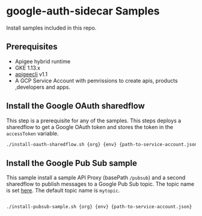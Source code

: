 # google-auth-sidecar Samples

Install samples included in this repo.

## Prerequisites

* Apigee hybrid runtime
* GKE 1.13.x
* [apigeecli](https://github.com/srinandan/apigeecli) v1.1
* A GCP Service Account with pemrissions to create apis, products ,developers and apps.

## Install the Google OAuth sharedflow

This step is a prerequisite for any of the samples. This steps deploys a sharedflow to get a Google OAuth token and stores the token in the `accessToken` variable.

```bash
./install-oauth-sharedflow.sh {org} {env} {path-to-service-account.json}
```

## Install the Google Pub Sub sample

This sample install a sample API Proxy (basePath `/pubsub`) and a second sharedflow to publish messages to a Google Pub Sub topic. The topic name is set [here](https://github.com/srinandan/google-auth-sidecar/blob/master/examples/cloud-pubsub/sharedflowbundle/policies/Publish-Message.xml#L21). The default topic name is `mytopic`.

 ```bash

 ./install-pubsub-sample.sh {org} {env} {path-to-service-account.json}
 ```
